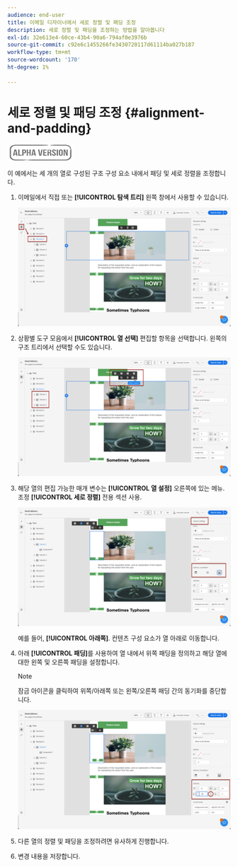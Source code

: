 ```yaml
---
audience: end-user
title: 이메일 디자이너에서 세로 정렬 및 패딩 조정
description: 세로 정렬 및 패딩을 조정하는 방법을 알아봅니다
exl-id: 32e613e4-60ce-43b4-90a6-794af0e3976b
source-git-commit: c92e6c1455266fe3430720117d61114ba027b187
workflow-type: tm+mt
source-wordcount: '170'
ht-degree: 1%

---
```


# 세로 정렬 및 패딩 조정 {#alignment-and-padding}

![](../assets/do-not-localize/badge.png)

이 예에서는 세 개의 열로 구성된 구조 구성 요소 내에서 패딩 및 세로 정렬을 조정합니다.

1. 이메일에서 직접 또는 **[!UICONTROL 탐색 트리]** 왼쪽 창에서 사용할 수 있습니다.

   ![](assets/alignment_1.png)

1. 상황별 도구 모음에서 **[!UICONTROL 열 선택]** 편집할 항목을 선택합니다. 왼쪽의 구조 트리에서 선택할 수도 있습니다.

   ![](assets/alignment_2.png)

1. 해당 열의 편집 가능한 매개 변수는 **[!UICONTROL 열 설정]** 오른쪽에 있는 메뉴. 조정 **[!UICONTROL 세로 정렬]** 전용 섹션 사용.

   ![](assets/alignment_3.png)

   예를 들어, **[!UICONTROL 아래쪽]**. 컨텐츠 구성 요소가 열 아래로 이동합니다.

1. 아래 **[!UICONTROL 패딩]**&#x200B;를 사용하여 열 내에서 위쪽 패딩을 정의하고 해당 열에 대한 왼쪽 및 오른쪽 패딩을 설정합니다.

   >[!NOTE]
   >
   >잠금 아이콘을 클릭하여 위쪽/아래쪽 또는 왼쪽/오른쪽 패딩 간의 동기화를 중단합니다.

   ![](assets/alignment_4.png)

1. 다른 열의 정렬 및 패딩을 조정하려면 유사하게 진행합니다.

1. 변경 내용을 저장합니다.
